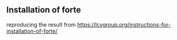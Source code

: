 ## Installation of forte 
reproducing the result from https://lcygroup.org/instructions-for-installation-of-forte/